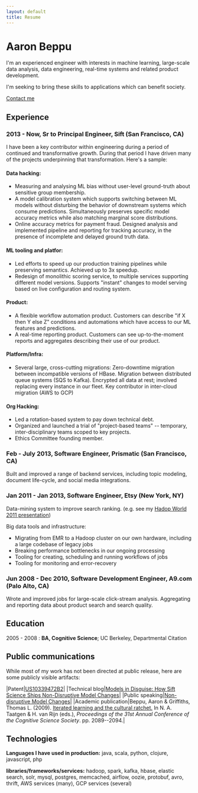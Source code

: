 ```yaml
---
layout: default
title: Resume
---
```


# Aaron Beppu
I'm an experienced engineer with interests in machine learning, large-scale data analysis, data engineering, real-time systems and related product development.

I'm seeking to bring these skills to applications which can benefit society.

[Contact me](https://forms.gle/zRxxG1BxxEXeDApQ6)


## Experience


### 2013 - Now, Sr to Principal Engineer, Sift (San Francisco, CA)

I have been a key contributor within engineering during a period of continued and transformative growth. During that period I have driven many of the projects underpinning that transformation. Here's a sample:

#### Data hacking:

- Measuring and analysing ML bias without user-level ground-truth about sensitive group membership.
- A model calibration system which supports switching between ML models without disturbing the behavior of downstream systems which consume predictions. Simultaneously preserves specific model accuracy metrics while also matching marginal score distributions.
- Online accuracy metrics for payment fraud. Designed analysis and implemented pipeline and reporting for tracking accuracy, in the presence of incomplete and delayed ground truth data.

#### ML tooling and platfor:

- Led efforts to speed up our production training pipelines while preserving semantics. Achieved up to 3x speedup.
- Redesign of monolithic scoring service, to multiple services supporting different model versions. Supports "instant" changes to model serving based on live configuration and routing system.

#### Product:

- A flexible workflow automation product. Customers can describe "if X then Y else Z" conditions and automations which have access to our ML features and predictions.
- A real-time reporting product. Customers can see up-to-the-moment reports and aggregates describing their use of our product.

#### Platform/Infra:

- Several large, cross-cutting migrations: Zero-downtime migration between incompatible versions of HBase. Migration between distributed queue systems (SQS to Kafka). Encrypted all data at rest; involved replacing every instance in our fleet. Key contributor in inter-cloud migration (AWS to GCP)

#### Org Hacking:

- Led a rotation-based system to pay down technical debt.
- Organized and launched a trial of "project-based teams" -- temporary, inter-disciplinary teams scoped to key projects.
- Ethics Committee founding member.

### Feb - July 2013, Software Engineer, Prismatic (San Francisco, CA)

Built and improved a range of backend services, including topic modeling, document life-cycle, and social media integrations.

### Jan 2011 - Jan 2013, Software Engineer, Etsy (New York, NY)

Data-mining system to improve search ranking. (e.g. see my [Hadop World 2011 presentation](http://www.slideshare.net/abeppu/data-mining-forproductsearch))

Big data tools and infrastructure:

- Migrating from EMR to a Hadoop cluster on our own hardware, including a large codebase of legacy jobs
- Breaking performance bottlenecks in our ongoing processing
- Tooling for creating, scheduling and running workflows of jobs
- Tooling for monitoring and error-recovery

### Jun 2008 - Dec 2010, Software Development Engineer, A9.com (Palo Alto, CA)

Wrote and improved jobs for large-scale click-stream analysis.
Aggregating and reporting data about product search and search quality.


Education
---------

2005 - 2008
:   **BA, Cognitive Science**; UC Berkeley, Departmental Citation


Public communications
----------------------------------------

While most of my work has not been directed at public release, here are some publicly visible artifacts:

|Patent|[US10339472B2](http://patft.uspto.gov/netacgi/nph-Parser?Sect1=PTO1&Sect2=HITOFF&d=PALL&p=1&u=%2Fnetahtml%2FPTO%2Fsrchnum.htm&r=1&f=G&l=50&s1=10,339,472.PN.&OS=PN/10,339,472&RS=PN/10,339,472)|
|Technical blog|[Models in Disguise: How Sift Science Ships Non-Disruptive Model  Changes](https://engineering.sift.com/models-disguise-sift-science-ships-non-disruptive-model-changes/)|
|Public speaking|[Non-disruptive Model Changes](https://youtu.be/-YArBO3JJgM?t=2275)|
|Academic publication|Beppu, Aaron & Griffiths, Thomas L. (2009). [Iterated learning and the cultural ratchet.](https://www.semanticscholar.org/paper/Iterated-Learning-and-the-Cultural-Ratchet-Beppu-Griffiths/c1b5603f6332cc5c4dceef4d7e1953c1d6f91ccb) In N. A. Taatgen & H. van Rijn (eds.), _Proceedings of the 31st Annual Conference of the Cognitive Science Society_. pp. 2089--2094.|



Technologies
--------------------

**Languages I have used in production:**
java, scala, python, clojure, javascript, php


**libraries/frameworks/services:**
hadoop, spark, kafka, hbase, elastic search, solr, mysql, postgres, memcached, airflow, oozie, protobuf, avro, thrift, AWS services (many), GCP services (several)
